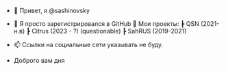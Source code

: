 - 👋 Привет, я @sashinovsky
- 👀 Я просто зарегистрировался в GitHub
📝 Мои проекты:
┣ QSN (2021- н.в)
┣ Citrus (2023 - ?) (questionable)
┣ SahRUS (2019-2021)
- 📫 Ссылки на социальные сети указывать не буду.

- Доброго вам дня
